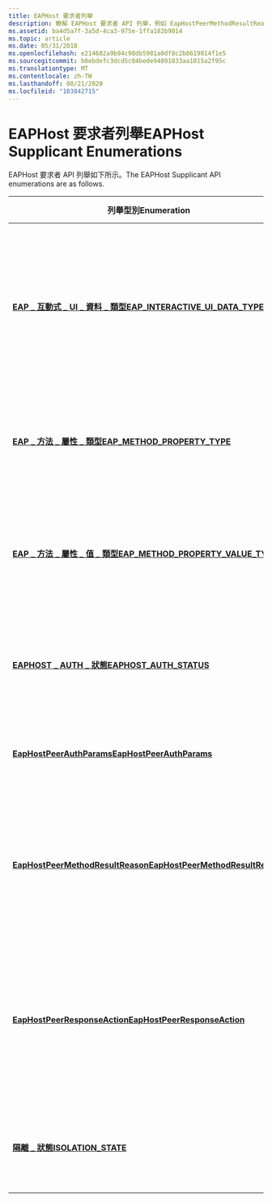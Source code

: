 ```yaml
---
title: EAPHost 要求者列舉
description: 瞭解 EAPHost 要求者 API 列舉，例如 EapHostPeerMethodResultReason 和隔離 \_ 狀態。
ms.assetid: ba4d5a7f-3a5d-4ca3-975e-1ffa182b9014
ms.topic: article
ms.date: 05/31/2018
ms.openlocfilehash: e214682a9b94c98db5981a0df8c2b8619814f1e5
ms.sourcegitcommit: b0ebdefc3dcd5c04bede94091833aa1015a2f95c
ms.translationtype: MT
ms.contentlocale: zh-TW
ms.lasthandoff: 08/21/2020
ms.locfileid: "103842715"
---
```

# <a name="eaphost-supplicant-enumerations"></a><span data-ttu-id="e2e2b-103">EAPHost 要求者列舉</span><span class="sxs-lookup"><span data-stu-id="e2e2b-103">EAPHost Supplicant Enumerations</span></span>

<span data-ttu-id="e2e2b-104">EAPHost 要求者 API 列舉如下所示。</span><span class="sxs-lookup"><span data-stu-id="e2e2b-104">The EAPHost Supplicant API enumerations are as follows.</span></span>



| <span data-ttu-id="e2e2b-105">列舉型別</span><span class="sxs-lookup"><span data-stu-id="e2e2b-105">Enumeration</span></span>                                                                  | <span data-ttu-id="e2e2b-106">描述</span><span class="sxs-lookup"><span data-stu-id="e2e2b-106">Description</span></span>                                                                                                        |
|------------------------------------------------------------------------------|--------------------------------------------------------------------------------------------------------------------|
| [<span data-ttu-id="e2e2b-107">**EAP \_ 互動式 \_ UI \_ 資料 \_ 類型**</span><span class="sxs-lookup"><span data-stu-id="e2e2b-107">**EAP\_INTERACTIVE\_UI\_DATA\_TYPE**</span></span>](/windows/desktop/api/eaptypes/ne-eaptypes-eap_interactive_ui_data_type)     | <span data-ttu-id="e2e2b-108">指定提供給特定要求者 API 呼叫的互動式使用者介面內容資料類型集合。</span><span class="sxs-lookup"><span data-stu-id="e2e2b-108">Specifies the set of types of interactive user interface context data supplied to certain supplicant API calls.</span></span>    |
| [<span data-ttu-id="e2e2b-109">**EAP \_ 方法 \_ 屬性 \_ 類型**</span><span class="sxs-lookup"><span data-stu-id="e2e2b-109">**EAP\_METHOD\_PROPERTY\_TYPE**</span></span>](/windows/desktop/api/EapTypes/ne-eaptypes-eap_method_property_type)              | <span data-ttu-id="e2e2b-110">Windows 7 或更新版本：指定方法屬性類型。</span><span class="sxs-lookup"><span data-stu-id="e2e2b-110">Windows 7 or later: Specifies the method property type.</span></span>                                                            |
| [<span data-ttu-id="e2e2b-111">**EAP \_ 方法 \_ 屬性 \_ 值 \_ 類型**</span><span class="sxs-lookup"><span data-stu-id="e2e2b-111">**EAP\_METHOD\_PROPERTY\_VALUE\_TYPE**</span></span>](/windows/desktop/api/EapTypes/ne-eaptypes-eap_method_property_value_type) | <span data-ttu-id="e2e2b-112">Windows 7 或更新版本：指定方法屬性值的資料類型。</span><span class="sxs-lookup"><span data-stu-id="e2e2b-112">Windows 7 or later: Specifies the data type of a method property value.</span></span>                                            |
| [<span data-ttu-id="e2e2b-113">**EAPHOST \_ AUTH \_ 狀態**</span><span class="sxs-lookup"><span data-stu-id="e2e2b-113">**EAPHOST\_AUTH\_STATUS**</span></span>](/windows/desktop/api/eaphostpeertypes/ne-eaphostpeertypes-eaphost_auth_status)                         | <span data-ttu-id="e2e2b-114">定義一組可能的 EAP 驗證會話狀態值。</span><span class="sxs-lookup"><span data-stu-id="e2e2b-114">Defines the set of possible EAP authentication session status values.</span></span>                                              |
| [<span data-ttu-id="e2e2b-115">**EapHostPeerAuthParams**</span><span class="sxs-lookup"><span data-stu-id="e2e2b-115">**EapHostPeerAuthParams**</span></span>](/windows/win32/api/eaphostpeertypes/ne-eaphostpeertypes-eaphostpeerauthparams)                       | <span data-ttu-id="e2e2b-116">定義可能的驗證參數值集。</span><span class="sxs-lookup"><span data-stu-id="e2e2b-116">Defines the set of possible authentication parameter values.</span></span>                                                       |
| [<span data-ttu-id="e2e2b-117">**EapHostPeerMethodResultReason**</span><span class="sxs-lookup"><span data-stu-id="e2e2b-117">**EapHostPeerMethodResultReason**</span></span>](/windows/win32/api/eaphostpeertypes/ne-eaphostpeertypes-eaphostpeermethodresultreason)       | <span data-ttu-id="e2e2b-118">定義一組可能的原因，描述 EAP 方法傳回給要求者的結果。</span><span class="sxs-lookup"><span data-stu-id="e2e2b-118">Defines the set of possible reasons that describe the results returned by an EAP method to a supplicant.</span></span>           |
| [<span data-ttu-id="e2e2b-119">**EapHostPeerResponseAction**</span><span class="sxs-lookup"><span data-stu-id="e2e2b-119">**EapHostPeerResponseAction**</span></span>](/windows/win32/api/eaphostpeertypes/ne-eaphostpeertypes-eaphostpeerresponseaction)               | <span data-ttu-id="e2e2b-120">定義 EAP 驗證器或對等方法可在驗證期間向要求者指出的一組動作。</span><span class="sxs-lookup"><span data-stu-id="e2e2b-120">Defines the set of actions an EAP authenticator or peer method can indicate to a supplicant during authentication.</span></span> |
| [<span data-ttu-id="e2e2b-121">**隔離 \_ 狀態**</span><span class="sxs-lookup"><span data-stu-id="e2e2b-121">**ISOLATION\_STATE**</span></span>](/windows/desktop/api/eaphostpeertypes/ne-eaphostpeertypes-isolation_state)                                  | <span data-ttu-id="e2e2b-122">定義電腦的一組可能的隔離狀態值。</span><span class="sxs-lookup"><span data-stu-id="e2e2b-122">Defines the set of possible isolation status values of a machine.</span></span>                                                  |



 

 

 




